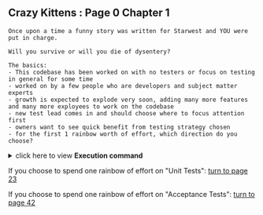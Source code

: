 ## Crazy Kittens : Page 0 Chapter 1

```
Once upon a time a funny story was written for Starwest and YOU were put in charge. 

Will you survive or will you die of dysentery?
```

```
The basics:  
- This codebase has been worked on with no testers or focus on testing in general for some time
- worked on by a few people who are developers and subject matter experts
- growth is expected to explode very soon, adding many more features and many more exployees to work on the codebase
- new test lead comes in and should choose where to focus attention first
- owners want to see quick benefit from testing strategy chosen
- for the first 1 rainbow worth of effort, which direction do you choose?
```


<details>
    <summary>click here to view <b>Execution command</b></summary>

    ./execute.sh
</details>


If you choose to spend one rainbow of effort on "Unit Tests": [turn to page 23](../page-23/README.md)

If you choose to spend one rainbow of effort on "Acceptance Tests": [turn to page 42](../page-42/README.md)
